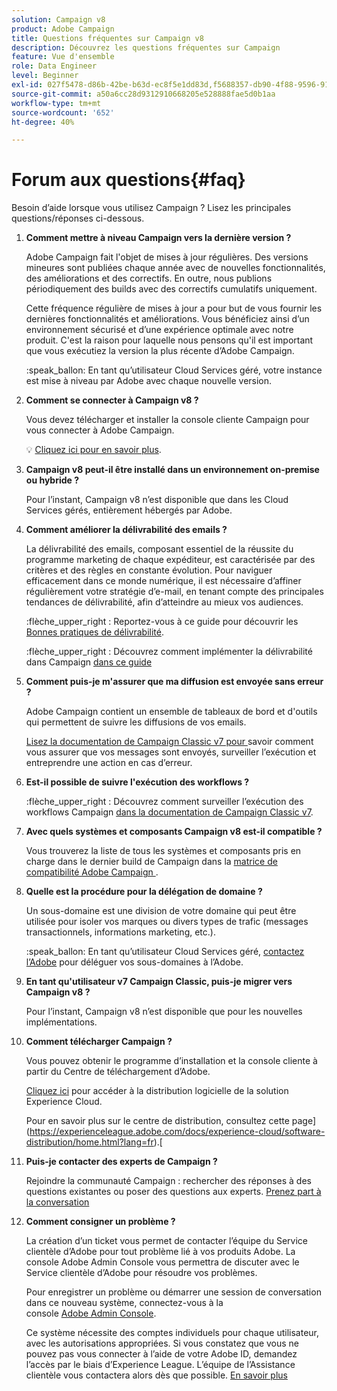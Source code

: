 ```yaml
---
solution: Campaign v8
product: Adobe Campaign
title: Questions fréquentes sur Campaign v8
description: Découvrez les questions fréquentes sur Campaign
feature: Vue d'ensemble
role: Data Engineer
level: Beginner
exl-id: 027f5478-d86b-42be-b63d-ec8f5e1dd83d,f5688357-db90-4f88-9596-91e9d0a20d75
source-git-commit: a50a6cc28d9312910668205e528888fae5d0b1aa
workflow-type: tm+mt
source-wordcount: '652'
ht-degree: 40%

---
```


# Forum aux questions{#faq}

Besoin d’aide lorsque vous utilisez Campaign ? Lisez les principales questions/réponses ci-dessous.

1. **Comment mettre à niveau Campaign vers la dernière version ?**

   Adobe Campaign fait l&#39;objet de mises à jour régulières. Des versions mineures sont publiées chaque année avec de nouvelles fonctionnalités, des améliorations et des correctifs. En outre, nous publions périodiquement des builds avec des correctifs cumulatifs uniquement.

   Cette fréquence régulière de mises à jour a pour but de vous fournir les dernières fonctionnalités et améliorations. Vous bénéficiez ainsi d’un environnement sécurisé et d’une expérience optimale avec notre produit. C&#39;est la raison pour laquelle nous pensons qu&#39;il est important que vous exécutiez la version la plus récente d’Adobe Campaign.

   :speak_ballon: En tant qu’utilisateur Cloud Services géré, votre instance est mise à niveau par Adobe avec chaque nouvelle version.

1. **Comment se connecter à Campaign v8 ?**

   Vous devez télécharger et installer la console cliente Campaign pour vous connecter à Adobe Campaign.

   :bulb: [Cliquez ici pour en savoir plus](connect.md).

1. **Campaign v8 peut-il être installé dans un environnement on-premise ou hybride ?**

   Pour l’instant, Campaign v8 n’est disponible que dans les Cloud Services gérés, entièrement hébergés par Adobe.

1. **Comment améliorer la délivrabilité des emails ?**

   La délivrabilité des emails, composant essentiel de la réussite du programme marketing de chaque expéditeur, est caractérisée par des critères et des règles en constante évolution. Pour naviguer efficacement dans ce monde numérique, il est nécessaire d’affiner régulièrement votre stratégie d’e-mail, en tenant compte des principales tendances de délivrabilité, afin d’atteindre au mieux vos audiences.

   :flèche_upper_right : Reportez-vous à ce guide pour découvrir les [Bonnes pratiques de délivrabilité](https://experienceleague.adobe.com/docs/deliverability-learn/deliverability-best-practice-guide/introduction.html?lang=fr).

   :flèche_upper_right : Découvrez comment implémenter la délivrabilité dans Campaign [dans ce guide](https://experienceleague.adobe.com/docs/deliverability-learn/deliverability-best-practice-guide/additional-resources/general-resources.html)

1. **Comment puis-je m&#39;assurer que ma diffusion est envoyée sans erreur ?**

   Adobe Campaign contient un ensemble de tableaux de bord et d&#39;outils qui permettent de suivre les diffusions de vos emails.

   [Lisez la documentation de Campaign Classic v7 pour ](https://experienceleague.adobe.com/docs/campaign-classic/using/sending-messages/monitoring-deliveries/about-delivery-monitoring.html) savoir comment vous assurer que vos messages sont envoyés, surveiller l’exécution et entreprendre une action en cas d’erreur.

1. **Est-il possible de suivre l&#39;exécution des workflows ?**

   :flèche_upper_right : Découvrez comment surveiller l’exécution des workflows Campaign [dans la documentation de Campaign Classic v7](https://experienceleague.adobe.com/docs/campaign-classic/using/automating-with-workflows/executing-a-workflow/starting-a-workflow.html).

1. **Avec quels systèmes et composants Campaign v8 est-il compatible ?**

   Vous trouverez la liste de tous les systèmes et composants pris en charge dans le dernier build de Campaign dans la [matrice de compatibilité Adobe Campaign ](compatibility-matrix.md).

1. **Quelle est la procédure pour la délégation de domaine ?**

   Un sous-domaine est une division de votre domaine qui peut être utilisée pour isoler vos marques ou divers types de trafic (messages transactionnels, informations marketing, etc.).

   :speak_ballon: En tant qu’utilisateur Cloud Services géré, [contactez l’Adobe](../start/campaign-faq.md#support) pour déléguer vos sous-domaines à l’Adobe.

1. **En tant qu&#39;utilisateur v7 Campaign Classic, puis-je migrer vers Campaign v8 ?**

   Pour l’instant, Campaign v8 n’est disponible que pour les nouvelles implémentations.

1. **Comment télécharger Campaign ?**

   Vous pouvez obtenir le programme d’installation et la console cliente à partir du Centre de téléchargement d’Adobe.

   [Cliquez ici](https://experience.adobe.com/#/downloads/content/software-distribution/en/campaign.html) pour accéder à la distribution logicielle de la solution Experience Cloud.

   Pour en savoir plus sur le centre de distribution, consultez cette page](https://experienceleague.adobe.com/docs/experience-cloud/software-distribution/home.html?lang=fr).[

1. **Puis-je contacter des experts de Campaign ?**

   Rejoindre la communauté Campaign : rechercher des réponses à des questions existantes ou poser des questions aux experts. [Prenez part à la conversation](https://experienceleaguecommunities.adobe.com/?profile.language=en)


1. **Comment consigner un problème ?**

   La création d’un ticket vous permet de contacter l’équipe du Service clientèle d’Adobe pour tout problème lié à vos produits Adobe. La console Adobe Admin Console vous permettra de discuter avec le Service clientèle d’Adobe pour résoudre vos problèmes.

   Pour enregistrer un problème ou démarrer une session de conversation dans ce nouveau système, connectez-vous à la console [Adobe Admin Console](https://adminConsole.adobe.com/overview).

   Ce système nécessite des comptes individuels pour chaque utilisateur, avec les autorisations appropriées. Si vous constatez que vous ne pouvez pas vous connecter à l’aide de votre Adobe ID, demandez l’accès par le biais d’Experience League. L’équipe de l’Assistance clientèle vous contactera alors dès que possible. [En savoir plus](https://helpx.adobe.com/fr/enterprise/admin-guide.html/enterprise/using/support-for-experience-cloud.ug.html)
